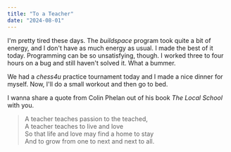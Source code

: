 ```yaml
---
title: "To a Teacher"
date: "2024-08-01"
---
```


I'm pretty tired these days. The _buildspace_ program took quite a bit of energy, and I don't have as much energy as usual. I made the best of it today. Programming can be so unsatisfying, though. I worked three to four hours on a bug and still haven't solved it. What a bummer.

We had a _chess4u_ practice tournament today and I made a nice dinner for myself. Now, I'll do a small workout and then go to bed.

I wanna share a quote from Colin Phelan out of his book _The Local School_ with you.

> A teacher teaches passion to the teached,  
> A teacher teaches to live and love  
> So that life and love may find a home to stay  
> And to grow from one to next and next to all.
